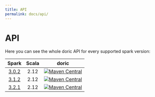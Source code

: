 ```yaml
---
title: API
permalink: docs/api/
---
```



# API

Here you can see the whole doric API for every supported spark version:

| Spark | Scala | doric |
|:-----:|:-----:|:-----:|
| [3.0.2] | 2.12  | [![Maven Central](https://img.shields.io/maven-central/v/org.hablapps/doric_3-0_2.12)](https://mvnrepository.com/artifact/org.hablapps/doric_2.12/0.0.2) |
| [3.1.2] | 2.12  | [![Maven Central](https://img.shields.io/maven-central/v/org.hablapps/doric_3-1_2.12)](https://mvnrepository.com/artifact/org.hablapps/doric_2.12/0.0.2) |
| [3.2.1] | 2.12  | [![Maven Central](https://img.shields.io/maven-central/v/org.hablapps/doric_3-2_2.12)](https://mvnrepository.com/artifact/org.hablapps/doric_2.12/0.0.2) |

[3.0.2]: docs/api/3.0
[3.1.2]: docs/api/3.1
[3.2.1]: docs/api/3.2
